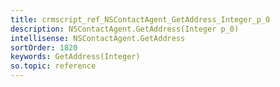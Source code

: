 ```yaml
---
title: crmscript_ref_NSContactAgent_GetAddress_Integer_p_0
description: NSContactAgent.GetAddress(Integer p_0)
intellisense: NSContactAgent.GetAddress
sortOrder: 1820
keywords: GetAddress(Integer)
so.topic: reference
---
```






